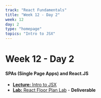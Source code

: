```yaml
---
track: "React Fundamentals"
title: "Week 12 - Day 2"
week: 12
day: 2
type: "homepage"
topics: "Intro to JSX"
---
```



# Week 12 - Day 2

#### SPAs (Single Page Apps) and React.JS
- [**Lecture:** Intro to JSX](/react-fundamentals/week-1/day-12/lecture-materials/intro-to-jsx/)
- [**Lab:** React Floor Plan Lab](/react-fundamentals/week-1/day-12/labs/react-floor-plan-lab/) - **Deliverable**